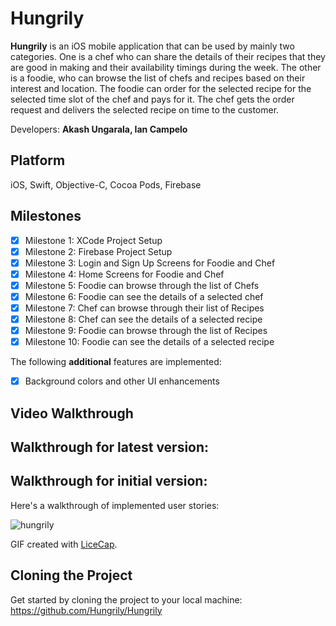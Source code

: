 # Hungrily
**Hungrily** is an iOS mobile application that can be used by mainly two categories. One is a chef who can share the details of their recipes that they are good in making and their availability timings during the week. The other is a foodie, who can browse the list of chefs and recipes based on their interest and location. The foodie can order for the selected recipe for the selected time slot of the chef and pays for it. The chef gets the order request and delivers the selected recipe on time to the customer.

Developers: **Akash Ungarala, Ian Campelo**

## Platform

iOS, Swift, Objective-C, Cocoa Pods, Firebase

## Milestones

- [x] Milestone 1: XCode Project Setup
- [x] Milestone 2: Firebase Project Setup
- [x] Milestone 3: Login and Sign Up Screens for Foodie and Chef
- [x] Milestone 4: Home Screens for Foodie and Chef
- [x] Milestone 5: Foodie can browse through the list of Chefs
- [x] Milestone 6: Foodie can see the details of a selected chef
- [x] Milestone 7: Chef can browse through their list of Recipes
- [x] Milestone 8: Chef can see the details of a selected recipe
- [x] Milestone 9: Foodie can browse through the list of Recipes
- [x] Milestone 10: Foodie can see the details of a selected recipe

The following **additional** features are implemented:

- [x] Background colors and other UI enhancements

## Video Walkthrough 

## Walkthrough for latest version:



## Walkthrough for initial version:

Here's a walkthrough of implemented user stories:

![hungrily](https://cloud.githubusercontent.com/assets/7720015/20405897/2a4492ea-acd9-11e6-8318-067b7680826c.gif)

GIF created with [LiceCap](http://www.cockos.com/licecap/).

## Cloning the Project

Get started by cloning the project to your local machine: https://github.com/Hungrily/Hungrily
